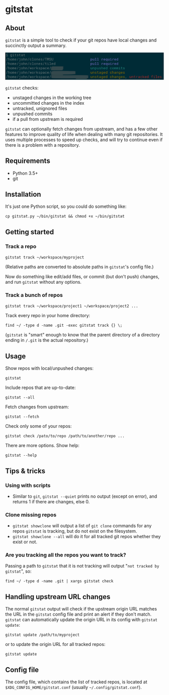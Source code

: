 # gitstat

## About

`gitstat` is a simple tool to check if your git repos have local changes and succinctly output a summary.

![(screenshot)](images/screenshots/screenshot.png?raw=true "Basic usage")

`gitstat` checks:

* unstaged changes in the working tree
* uncommitted changes in the index
* untracked, unignored files
* unpushed commits
* if a pull from upstream is required

`gitstat` can optionally fetch changes from upstream, and has a few other features to improve quality of life when dealing with many git repositories.  It uses multiple processes to speed up checks, and will try to continue even if there is a problem with a repository.


## Requirements

* Python 3.5+
* git


## Installation

It's just one Python script, so you could do something like:

    cp gitstat.py ~/bin/gitstat && chmod +x ~/bin/gitstat


## Getting started

### Track a repo

    gitstat track ~/workspace/myproject

(Relative paths are converted to absolute paths in `gitstat`'s config file.)

Now do something like edit/add files, or commit (but don't push) changes, and run `gitstat` without any options.

### Track a bunch of repos

    gitstat track ~/workspace/project1 ~/workspace/project2 ...

Track every repo in your home directory:

    find ~/ -type d -name .git -exec gitstat track {} \;

(`gitstat` is "smart" enough to know that the parent directory of a directory ending in `/.git` is the actual repository.)

## Usage

Show repos with local/unpushed changes:

    gitstat

Include repos that are up-to-date:

    gitstat --all

Fetch changes from upstream:

    gitstat --fetch

Check only some of your repos:

    gitstat check /pato/to/repo /path/to/another/repo ...

There are more options.  Show help:

    gitstat --help


## Tips & tricks

### Using with scripts

* Similar to `git`, `gitstat --quiet` prints no output (except on error), and returns 1 if there are changes, else 0.

### Clone missing repos

* `gitstat showclone` will output a list of `git clone` commands for any repos `gitstat` is tracking, but do not exist on the filesystem.
* `gitstat showclone --all` will do it for all tracked git repos whether they exist or not.

### Are you tracking all the repos you want to track?

Passing a path to `gitstat` that it is not tracking will output "`not tracked by gitstat`", so:

    find ~/ -type d -name .git | xargs gitstat check


## Handling upstream URL changes

The normal `gitstat` output will check if the upstream origin URL matches the URL in the `gitstat` config file and print an alert if they don't match.  `gitstat` can automatically update the origin URL in its config with `gitstat update`:

    gitstat update /path/to/myproject

or to update the origin URL for all tracked repos:

    gitstat update


## Config file

The config file, which contains the list of tracked repos, is located at `$XDG_CONFIG_HOME/gitstat.conf` (usually `~/.config/gitstat.conf`).
